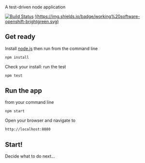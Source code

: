 A test-driven node application

[![Build Status](https://travis-ci.org/ericminio/e-filing.svg?branch=master)](https://travis-ci.org/ericminio/e-filing)
[!(https://img.shields.io/badge/working%20software-openshift-brightgreen.svg)](http://manual-learning-openshift.193b.starter-ca-central-1.openshiftapps.com/)

## Get ready

Install [node.js](http://nodejs.org/) then run from the command line

```sh
npm install
```

Check your install: run the test

```sh
npm test
```

## Run the app

from your command line

```sh
npm start
```

Open your browser and navigate to

```sh
http://localhost:8080
```

## Start!

Decide what to do next...
